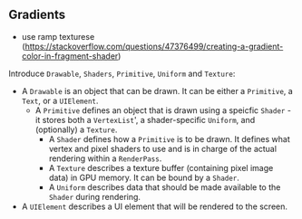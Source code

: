 ## Gradients

- use ramp texturese (https://stackoverflow.com/questions/47376499/creating-a-gradient-color-in-fragment-shader)



Introduce `Drawable`, `Shaders`, `Primitive`, `Uniform` and `Texture`:
- A `Drawable` is an object that can be drawn. It can be either a `Primitive`, a `Text`, or a `UIElement`.
  - A `Primitive` defines an object that is drawn using a speicfic `Shader` - it stores both a `VertexList`', a shader-specific `Uniform`, and (optionally) a `Texture`.
    - A `Shader` defines how a `Primitive` is to be drawn. It defines what vertex and pixel shaders to use and is in charge of the actual rendering within a `RenderPass`.
    - A `Texture` describes a texture buffer (containing pixel image data) in GPU memory. It can be bound by a `Shader`.
    - A `Uniform` describes data that should be made available to the `Shader` during rendering. 
- A `UIElement` describes a UI element that will be rendered to the screen.